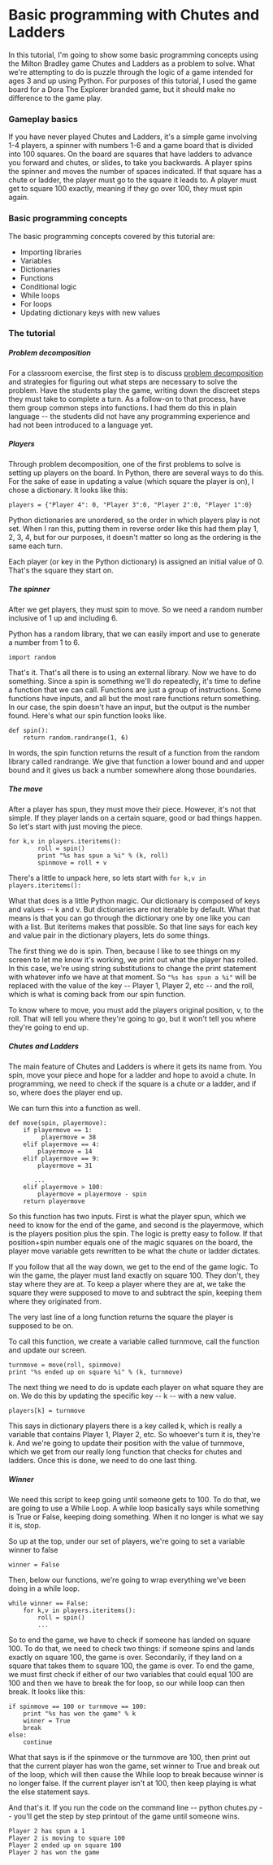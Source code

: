 # Basic programming with Chutes and Ladders

In this tutorial, I'm going to show some basic programming concepts using the Milton Bradley game Chutes and Ladders as a problem to solve. What we're attempting to do is puzzle through the logic of a game intended for ages 3 and up using Python. For purposes of this tutorial, I used the game board for a Dora The Explorer branded game, but it should make no difference to the game play.

### Gameplay basics

If you have never played Chutes and Ladders, it's a simple game involving 1-4 players, a spinner with numbers 1-6 and a game board that is divided into 100 squares. On the board are squares that have ladders to advance you forward and chutes, or slides, to take you backwards. A player spins the spinner and moves the number of spaces indicated. If that square has a chute or ladder, the player must go to the square it leads to. A player must get to square 100 exactly, meaning if they go over 100, they must spin again.

### Basic programming concepts

The basic programming concepts covered by this tutorial are:

* Importing libraries
* Variables
* Dictionaries
* Functions
* Conditional logic
* While loops
* For loops
* Updating dictionary keys with new values

### The tutorial


##### Problem decomposition

For a classroom exercise, the first step is to discuss [problem decomposition](https://en.wikipedia.org/wiki/Decomposition_%28computer_science%29) and strategies for figuring out what steps are necessary to solve the problem. Have the students play the game, writing down the discreet steps they must take to complete a turn. As a follow-on to that process, have them group common steps into functions. I had them do this in plain language -- the students did not have any programming experience and had not been introduced to a language yet.

##### Players

Through problem decomposition, one of the first problems to solve is setting up players on the board. In Python, there are several ways to do this. For the sake of ease in updating a value (which square the player is on), I chose a dictionary. It looks like this:

    players = {"Player 4": 0, "Player 3":0, "Player 2":0, "Player 1":0}

Python dictionaries are unordered, so the order in which players play is not set. When I ran this, putting them in reverse order like this had them play 1, 2, 3, 4, but for our purposes, it doesn't matter so long as the ordering is the same each turn.

Each player (or key in the Python dictionary) is assigned an initial value of 0. That's the square they start on.

##### The spinner

After we get players, they must spin to move. So we need a random number inclusive of 1 up and including 6.

Python has a random library, that we can easily import and use to generate a number from 1 to 6.

    import random

That's it. That's all there is to using an external library. Now we have to do something. Since a spin is something we'll do repeatedly, it's time to define a function that we can call. Functions are just a group of instructions. Some functions have inputs, and all but the most rare functions return something. In our case, the spin doesn't have an input, but the output is the number found. Here's what our spin function looks like.     

    def spin():
        return random.randrange(1, 6)

In words, the spin function returns the result of a function from the random library called randrange. We give that function a lower bound and and upper bound and it gives us back a number somewhere along those boundaries.

##### The move

After a player has spun, they must move their piece. However, it's not that simple. If they player lands on a certain square, good or bad things happen. So let's start with just moving the piece.

    for k,v in players.iteritems():
            roll = spin()
            print "%s has spun a %i" % (k, roll)
            spinmove = roll + v

There's a little to unpack here, so lets start with `for k,v in players.iteritems():`

What that does is a little Python magic. Our dictionary is composed of keys and values -- k and v. But dictionaries are not iterable by default. What that means is that you can go through the dictionary one by one like you can with a list. But iteritems makes that possible. So that line says for each key and value pair in the dictionary players, lets do some things.

The first thing we do is spin. Then, because I like to see things on my screen to let me know it's working, we print out what the player has rolled. In this case, we're using string substitutions to change the print statement with whatever info we have at that moment. So `"%s has spun a %i"` will be replaced with the value of the key -- Player 1, Player 2, etc -- and the roll, which is what is coming back from our spin function.

To know where to move, you must add the players original position, v, to the roll. That will tell you where they're going to go, but it won't tell you where they're going to end up.

##### Chutes and Ladders

The main feature of Chutes and Ladders is where it gets its name from. You spin, move your piece and hope for a ladder and hope to avoid a chute. In programming, we need to check if the square is a chute or a ladder, and if so, where does the player end up.

We can turn this into a function as well.

    def move(spin, playermove):
        if playermove == 1:
             playermove = 38
        elif playermove == 4:
            playermove = 14
        elif playermove == 9:
            playermove = 31

           ...
        elif playermove > 100:
            playermove = playermove - spin
        return playermove

So this function has two inputs. First is what the player spun, which we need to know for the end of the game, and second is the playermove, which is the players position plus the spin. The logic is pretty easy to follow. If that position+spin number equals one of the magic squares on the board, the player move variable gets rewritten to be what the chute or ladder dictates.

If you follow that all the way down, we get to the end of the game logic. To win the game, the player must land exactly on square 100. They don't, they stay where they are at. To keep a player where they are at, we take the square they were supposed to move to and subtract the spin, keeping them where they originated from.

The very last line of a long function returns the square the player is supposed to be on.

To call this function, we create a variable called turnmove, call the function and update our screen.

    turnmove = move(roll, spinmove)
    print "%s ended up on square %i" % (k, turnmove)

The next thing we need to do is update each player on what square they are on. We do this by updating the specific key -- k -- with a new value.    

    players[k] = turnmove

This says in dictionary players there is a key called k, which is really a variable that contains Player 1, Player 2, etc. So whoever's turn it is, they're k. And we're going to update their position with the value of turnmove, which we get from our really long function that checks for chutes and ladders. Once this is done, we need to do one last thing.

##### Winner

We need this script to keep going until someone gets to 100. To do that, we are going to use a While Loop. A while loop basically says while something is True or False, keeping doing something. When it no longer is what we say it is, stop.

So up at the top, under our set of players, we're going to set a variable winner to false

    winner = False

Then, below our functions, we're going to wrap everything we've been doing in a while loop.

    while winner == False:
        for k,v in players.iteritems():
            roll = spin()
            ...

So to end the game, we have to check if someone has landed on square 100. To do that, we need to check two things: if someone spins and lands exactly on square 100, the game is over. Secondarily, if they land on a square that takes them to square 100, the game is over. To end the game, we must first check if either of our two variables that could equal 100 are 100 and then we have to break the for loop, so our while loop can then break. It looks like this:

    if spinmove == 100 or turnmove == 100:
        print "%s has won the game" % k
        winner = True
        break
    else:
        continue

What that says is if the spinmove or the turnmove are 100, then print out that the current player has won the game, set winner to True and break out of the loop, which will then cause the While loop to break because winner is no longer false. If the current player isn't at 100, then keep playing is what the else statement says.

And that's it. If you run the code on the command line -- python chutes.py -- you'll get the step by step printout of the game until someone wins.

    Player 2 has spun a 1
    Player 2 is moving to square 100
    Player 2 ended up on square 100
    Player 2 has won the game
